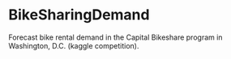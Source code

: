 # BikeSharingDemand
Forecast bike rental demand in the Capital Bikeshare program in Washington, D.C. (kaggle competition).
